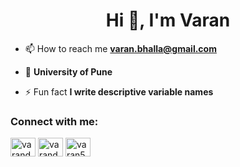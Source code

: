 <h1 align="center">Hi 👋, I'm Varan</h1>

- 📫 How to reach me **varan.bhalla@gmail.com**

- 🏫 **University of Pune**

- ⚡ Fun fact **I write descriptive variable names**


<h3 align="left">Connect with me:</h3>
<p align="left">
<a href="https://twitter.com/varandeepbhalla" target="blank"><img align="center" src="https://raw.githubusercontent.com/rahuldkjain/github-profile-readme-generator/master/src/images/icons/Social/twitter.svg" alt="varandeepbhalla" height="30" width="40" /></a>
<a href="https://linkedin.com/in/varandeepbhalla" target="blank"><img align="center" src="https://raw.githubusercontent.com/rahuldkjain/github-profile-readme-generator/master/src/images/icons/Social/linked-in-alt.svg" alt="varandeepbhalla" height="30" width="40" /></a>
<a href="https://www.leetcode.com/varan5" target="blank"><img align="center" src="https://raw.githubusercontent.com/rahuldkjain/github-profile-readme-generator/master/src/images/icons/Social/leet-code.svg" alt="varan5" height="30" width="40" /></a>
</p>

